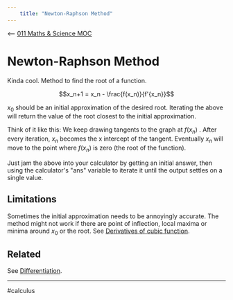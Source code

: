 ```yaml
---
	title: "Newton-Raphson Method"
---
```

<-- [011 Maths & Science MOC](011%20Maths%20&%20Science%20MOC.md)

# Newton-Raphson Method

Kinda cool. Method to find the root of a function.

$$x_n+1 = x_n - \frac{f(x_n)}{f'{x_n}}$$


$x_0$ should be an initial approximation of the desired root. Iterating the above will return the value of the root closest to the initial approximation.

Think of it like this:
We keep drawing tangents to the graph at $f(x_n)$ . After every iteration, $x_n$ becomes the x intercept of the tangent. Eventually $x_n$ will move to the point where $f(x_n)$ is zero (the root of the function).

Just jam the above into your calculator by getting an initial answer, then using the calculator's "ans" variable to iterate it until the output settles on a single value.

## Limitations
Sometimes the initial approximation needs to be annoyingly accurate. The method might not work if there are point of inflection, local maxima or minima around $x_0$ or the root. See [Derivatives of cubic function](Cubic%20functions.md#Derivatives).

## Related

See [Differentiation](Differentiation.md).

---

#calculus 
